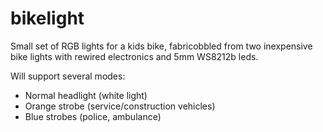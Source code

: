 # bikelight

Small set of RGB lights for a kids bike, fabricobbled from two 
inexpensive bike lights with rewired electronics and 5mm WS8212b 
leds. 

Will support several modes:

* Normal headlight (white light)
* Orange strobe (service/construction vehicles)
* Blue strobes (police, ambulance)
